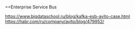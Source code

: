 ==Enterprise Service Bus

https://www.bigdataschool.ru/blog/kafka-esb-avito-case.html
https://habr.com/ru/company/avito/blog/479952/